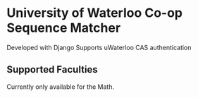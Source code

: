 # University of Waterloo Co-op Sequence Matcher

Developed with Django 
Supports uWaterloo CAS authentication

## Supported Faculties
Currently only available for the Math.

